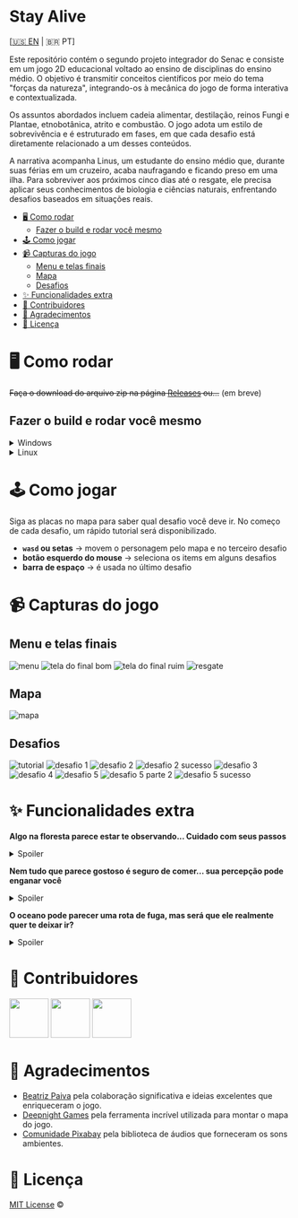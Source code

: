 # Stay Alive

[[🇺🇸 EN](https://github.com/gabe-frasz/stay-alive#stay-alive) | 🇧🇷 PT]

Este repositório contém o segundo projeto integrador do Senac e consiste em um jogo 2D educacional voltado ao ensino de disciplinas do ensino médio. O objetivo é transmitir conceitos científicos por meio do tema "forças da natureza", integrando-os à mecânica do jogo de forma interativa e contextualizada.

Os assuntos abordados incluem cadeia alimentar, destilação, reinos Fungi e Plantae, etnobotânica, atrito e combustão. O jogo adota um estilo de sobrevivência e é estruturado em fases, em que cada desafio está diretamente relacionado a um desses conteúdos.

A narrativa acompanha Linus, um estudante do ensino médio que, durante suas férias em um cruzeiro, acaba naufragando e ficando preso em uma ilha. Para sobreviver aos próximos cinco dias até o resgate, ele precisa aplicar seus conhecimentos de biologia e ciências naturais, enfrentando desafios baseados em situações reais.

- [🖥️ Como rodar](#%EF%B8%8F-como-rodar)
  - [Fazer o build e rodar você mesmo](#fazer-o-build-e-rodar-voce-mesmo)
- [🕹️ Como jogar](#%EF%B8%8F-como-jogar)
- [📹 Capturas do jogo](#-capturas-do-jogo)
  - [Menu e telas finais](#menu-e-telas-finais)
  - [Mapa](#mapa)
  - [Desafios](#desafios)
- [✨ Funcionalidades extra](#-funcionalidades-extra)
- [👥 Contribuidores](#-contribuidores)
- [🤝 Agradecimentos](#-agradecimentos)
- [📝 Licença](#-licenca)

# 🖥️ Como rodar

~~Faça o download do arquivo zip na página [Releases](https://github.com/gabe-frasz/stay-alive/releases) ou...~~ (em breve)

## Fazer o build e rodar você mesmo

<details>
  <summary>Windows</summary>

  1. Abra o [Visual Studio](https://visualstudio.microsoft.com/)
  2. Clone o repositório
  3. Instale os pacotes [Allegro](https://www.nuget.org/packages/Allegro/) e [AllegroDeps](https://www.nuget.org/packages/AllegroDeps/)
  4. Execute
</details>

<details>
  <summary>Linux</summary>

  1. Faça o download da [biblioteca Allegro](https://liballeg.org/download.html)
  2. Clone o repositório
  3. Compile o código C
     - `gcc ./main.c -lm $(pkg-config allegro-5 allegro_font-5 allegro_primitives-5 allegro_image-5 allegro_audio-5 allegro_acodec-5 allegro_video-5 --libs --cflags)`
  5. Execute
</details>

# 🕹️ Como jogar

Siga as placas no mapa para saber qual desafio você deve ir. No começo de cada desafio, um rápido tutorial será disponibilizado.

- **`wasd` ou setas** -> movem o personagem pelo mapa e no terceiro desafio 
- **botão esquerdo do mouse** -> seleciona os items em alguns desafios
- **barra de espaço** -> é usada no último desafio

# 📹 Capturas do jogo

## Menu e telas finais

![menu](https://github.com/gabe-frasz/stay-alive/blob/main/_docs/menu.png)
![tela do final bom](https://github.com/gabe-frasz/stay-alive/blob/main/_docs/good-ending.png)
![tela do final ruim](https://github.com/gabe-frasz/stay-alive/blob/main/_docs/bad-ending.png)
![resgate](https://github.com/gabe-frasz/stay-alive/blob/main/_docs/rescue.png)

## Mapa

![mapa](https://github.com/gabe-frasz/stay-alive/blob/main/_docs/map.gif)

## Desafios

![tutorial](https://github.com/gabe-frasz/stay-alive/blob/main/_docs/tutorial.gif)
![desafio 1](https://github.com/gabe-frasz/stay-alive/blob/main/_docs/challenge-1.png)
![desafio 2](https://github.com/gabe-frasz/stay-alive/blob/main/_docs/challenge-2.png)
![desafio 2 sucesso](https://github.com/gabe-frasz/stay-alive/blob/main/_docs/challenge-2-success.png)
![desafio 3](https://github.com/gabe-frasz/stay-alive/blob/main/_docs/challenge-3.png)
![desafio 4](https://github.com/gabe-frasz/stay-alive/blob/main/_docs/challenge-4.png)
![desafio 5](https://github.com/gabe-frasz/stay-alive/blob/main/_docs/challenge-5.png)
![desafio 5 parte 2](https://github.com/gabe-frasz/stay-alive/blob/main/_docs/challenge-5-pt-2.png)
![desafio 5 sucesso](https://github.com/gabe-frasz/stay-alive/blob/main/_docs/challenge-5-success.png)

# ✨ Funcionalidades extra

**Algo na floresta parece estar te observando... Cuidado com seus passos**

<details>
  <summary>Spoiler</summary>

  ![cobra](https://github.com/gabe-frasz/stay-alive/blob/main/_docs/snake.gif)
</details>

**Nem tudo que parece gostoso é seguro de comer... sua percepção pode enganar você**

<details>
  <summary>Spoiler</summary>

  ![alucinação](https://github.com/gabe-frasz/stay-alive/blob/main/_docs/hallucination.gif)
</details>

**O oceano pode parecer uma rota de fuga, mas será que ele realmente quer te deixar ir?**

<details>
  <summary>Spoiler</summary>

  ![afogamento](https://github.com/gabe-frasz/stay-alive/blob/main/_docs/drowning.gif)
</details>

# 👥 Contribuidores

<a href="https://github.com/manuezi"><img src="https://github.com/manuezi.png" width="70"/></a>
<a href="https://github.com/stefrny"><img src="https://github.com/stefrny.png" width="70"/></a>
<a href="https://github.com/gabe-frasz"><img src="https://github.com/gabe-frasz.png" width="70"/></a>

# 🤝 Agradecimentos

- [Beatriz Paiva](https://github.com/beeepaiva) pela colaboração significativa e ideias excelentes que enriqueceram o jogo.
- [Deepnight Games](https://deepnight.net/about/) pela ferramenta incrível utilizada para montar o mapa do jogo.
- [Comunidade Pixabay](https://pixabay.com/users/) pela biblioteca de áudios que forneceram os sons ambientes.

# 📝 Licença

[MIT License](https://github.com/gabe-frasz/stay-alive/blob/main/LICENSE) &copy;

